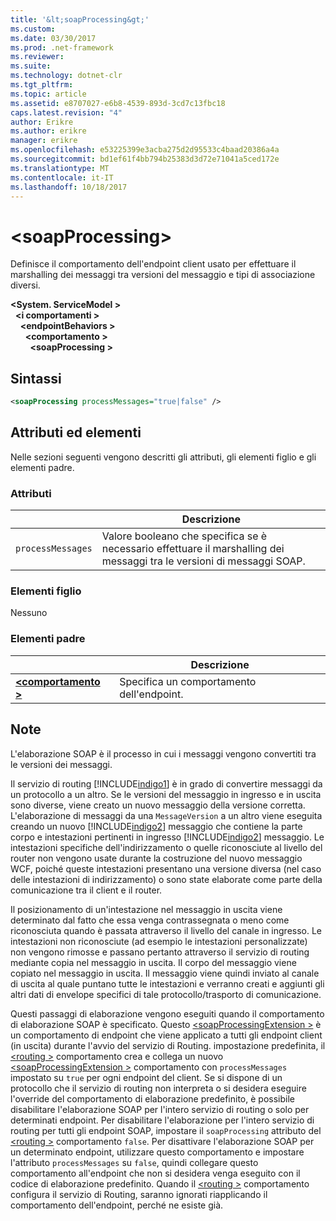 ```yaml
---
title: '&lt;soapProcessing&gt;'
ms.custom: 
ms.date: 03/30/2017
ms.prod: .net-framework
ms.reviewer: 
ms.suite: 
ms.technology: dotnet-clr
ms.tgt_pltfrm: 
ms.topic: article
ms.assetid: e8707027-e6b8-4539-893d-3cd7c13fbc18
caps.latest.revision: "4"
author: Erikre
ms.author: erikre
manager: erikre
ms.openlocfilehash: e53225399e3acba275d2d95533c4baad20386a4a
ms.sourcegitcommit: bd1ef61f4bb794b25383d3d72e71041a5ced172e
ms.translationtype: MT
ms.contentlocale: it-IT
ms.lasthandoff: 10/18/2017
---
```

# <a name="ltsoapprocessinggt"></a>&lt;soapProcessing&gt;

Definisce il comportamento dell'endpoint client usato per effettuare il marshalling dei messaggi tra versioni del messaggio e tipi di associazione diversi.

**\<System. ServiceModel >**   
&nbsp;&nbsp;**\<i comportamenti >**   
&nbsp;&nbsp;&nbsp;&nbsp;**\<endpointBehaviors >**   
&nbsp;&nbsp;&nbsp;&nbsp;&nbsp;&nbsp;**\<comportamento >**   
&nbsp;&nbsp;&nbsp;&nbsp;&nbsp;&nbsp;&nbsp;&nbsp;**\<soapProcessing >**

## <a name="syntax"></a>Sintassi

```xml
<soapProcessing processMessages="true|false" />
```

## <a name="attributes-and-elements"></a>Attributi ed elementi

Nelle sezioni seguenti vengono descritti gli attributi, gli elementi figlio e gli elementi padre.

### <a name="attributes"></a>Attributi

|                   | Descrizione |
| ----------------- | ----------- |
| `processMessages` | Valore booleano che specifica se è necessario effettuare il marshalling dei messaggi tra le versioni di messaggi SOAP. |

### <a name="child-elements"></a>Elementi figlio

Nessuno

### <a name="parent-elements"></a>Elementi padre

|     | Descrizione |
| --- | ----------- |
| [**\<comportamento >**](../../../../../docs/framework/configure-apps/file-schema/wcf/behavior-of-endpointbehaviors.md) | Specifica un comportamento dell'endpoint. |

## <a name="remarks"></a>Note

L'elaborazione SOAP è il processo in cui i messaggi vengono convertiti tra le versioni dei messaggi.

Il servizio di routing [!INCLUDE[indigo1](../../../../../includes/indigo1-md.md)] è in grado di convertire messaggi da un protocollo a un altro. Se le versioni del messaggio in ingresso e in uscita sono diverse, viene creato un nuovo messaggio della versione corretta. L'elaborazione di messaggi da una <!--zz <xref:System.ServiceModel.Channel.MessageVersion> --> `MessageVersion` a un altro viene eseguita creando un nuovo [!INCLUDE[indigo2](../../../../../includes/indigo2-md.md)] messaggio che contiene la parte corpo e intestazioni pertinenti in ingresso [!INCLUDE[indigo2](../../../../../includes/indigo2-md.md)] messaggio. Le intestazioni specifiche dell'indirizzamento o quelle riconosciute al livello del router non vengono usate durante la costruzione del nuovo messaggio WCF, poiché queste intestazioni presentano una versione diversa (nel caso delle intestazioni di indirizzamento) o sono state elaborate come parte della comunicazione tra il client e il router.

Il posizionamento di un'intestazione nel messaggio in uscita viene determinato dal fatto che essa venga contrassegnata o meno come riconosciuta quando è passata attraverso il livello del canale in ingresso. Le intestazioni non riconosciute (ad esempio le intestazioni personalizzate) non vengono rimosse e passano pertanto attraverso il servizio di routing mediante copia nel messaggio in uscita. Il corpo del messaggio viene copiato nel messaggio in uscita. Il messaggio viene quindi inviato al canale di uscita al quale puntano tutte le intestazioni e verranno creati e aggiunti gli altri dati di envelope specifici di tale protocollo/trasporto di comunicazione.

Questi passaggi di elaborazione vengono eseguiti quando il comportamento di elaborazione SOAP è specificato. Questo [ \<soapProcessingExtension >](../../../../../docs/framework/configure-apps/file-schema/wcf/soapprocessing.md) è un comportamento di endpoint che viene applicato a tutti gli endpoint client (in uscita) durante l'avvio del servizio di Routing. impostazione predefinita, il [ \<routing >](../../../../../docs/framework/configure-apps/file-schema/wcf/routing-of-servicebehavior.md) comportamento crea e collega un nuovo [ \<soapProcessingExtension >](../../../../../docs/framework/configure-apps/file-schema/wcf/soapprocessing.md) comportamento con `processMessages` impostato su `true` per ogni endpoint del client. Se si dispone di un protocollo che il servizio di routing non interpreta o si desidera eseguire l'override del comportamento di elaborazione predefinito, è possibile disabilitare l'elaborazione SOAP per l'intero servizio di routing o solo per determinati endpoint.  Per disabilitare l'elaborazione per l'intero servizio di routing per tutti gli endpoint SOAP, impostare il `soapProcessing` attributo del [ \<routing >](../../../../../docs/framework/configure-apps/file-schema/wcf/routing-of-servicebehavior.md) comportamento `false`. Per disattivare l'elaborazione SOAP per un determinato endpoint, utilizzare questo comportamento e impostare l'attributo `processMessages` su `false`, quindi collegare questo comportamento all'endpoint che non si desidera venga eseguito con il codice di elaborazione predefinito.  Quando il [ \<routing >](../../../../../docs/framework/configure-apps/file-schema/wcf/routing-of-servicebehavior.md) comportamento configura il servizio di Routing, saranno ignorati riapplicando il comportamento dell'endpoint, perché ne esiste già.
